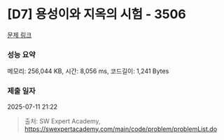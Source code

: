 # [D7] 용성이와 지옥의 시험 - 3506 

[문제 링크](https://swexpertacademy.com/main/code/problem/problemDetail.do?contestProbId=AWGsfEjKAkADFAVW) 

### 성능 요약

메모리: 256,044 KB, 시간: 8,056 ms, 코드길이: 1,241 Bytes

### 제출 일자

2025-07-11 21:22



> 출처: SW Expert Academy, https://swexpertacademy.com/main/code/problem/problemList.do